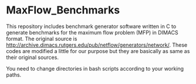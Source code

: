 # MaxFlow_Benchmarks

This repository includes benchmark generator software written in C to generate benchmarks for the maximum flow problem (MFP) in DIMACS format. The original source is http://archive.dimacs.rutgers.edu/pub/netflow/generators/network/. These codes are modified a little for our purpose but they are basically as same as their original sources.

You need to change directories in bash scripts according to your working paths. 
